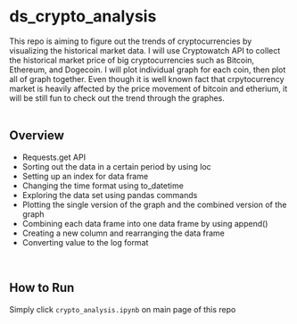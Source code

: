 # ds_crypto_analysis

This repo is aiming to figure out the trends of cryptocurrencies by visualizing the historical market data. I will use Cryptowatch API to collect the historical market price of big cryptocurrencies such as Bitcoin, Ethereum, and Dogecoin. I will plot individual graph for each coin, then plot all of graph together. Even though it is well known fact that crpytocurrency market is heavily affected by the price movement of bitcoin and etherium, it will be still fun to check out the trend through the graphes.
</br></br>

## Overview

-  Requests.get API
- Sorting out the data in a certain period by using loc
- Setting up an index for data frame
- Changing the time format using to_datetime
- Exploring the data set using pandas commands
- Plotting the single version of the graph and the combined version of the graph
- Combining each data frame into one data frame by using append()
- Creating a new column and rearranging the data frame
- Converting value to the log format
</br>

## How to Run

Simply click `crypto_analysis.ipynb` on main page of this repo
